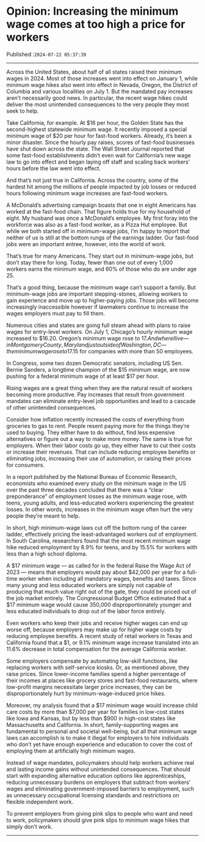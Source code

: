 # Opinion: Increasing the minimum wage comes at too high a price for workers

Published :`2024-07-22 05:37:39`

---

Across the United States, about half of all states raised their minimum wages in 2024. Most of those increases went into effect on January 1, while minimum wage hikes also went into effect in Nevada, Oregon, the District of Columbia and various localities on July 1. But the mandated pay increases aren’t necessarily good news. In particular, the recent wage hikes could deliver the most unintended consequences to the very people they most seek to help.

Take California, for example. At $16 per hour, the Golden State has the second-highest statewide minimum wage. It recently imposed a special minimum wage of $20 per hour for fast-food workers. Already, it’s been a minor disaster. Since the hourly pay raises, scores of fast-food businesses have shut down across the state. The Wall Street Journal reported that some fast-food establishments didn’t even wait for California’s new wage law to go into effect and began laying off staff and scaling back workers’ hours before the law went into effect.

And that’s not just true in California. Across the country, some of the hardest hit among the millions of people impacted by job losses or reduced hours following minimum wage increases are fast-food workers.

A McDonald’s advertising campaign boasts that one in eight Americans has worked at the fast-food chain. That figure holds true for my household of eight. My husband was once a McDonald’s employee. My first foray into the workforce was also as a fast-food worker, as a Pizza Hut employee. But while we both started off in minimum-wage jobs, I’m happy to report that neither of us is still at the bottom rungs of the earnings ladder. Our fast-food jobs were an important entree, however, into the world of work.

That’s true for many Americans. They start out in minimum-wage jobs, but don’t stay there for long. Today, fewer than one out of every 1,000 workers earns the minimum wage, and 60% of those who do are under age 25.

That’s a good thing, because the minimum wage can’t support a family. But minimum-wage jobs are important stepping-stones, allowing workers to gain experience and move up to higher-paying jobs. Those jobs will become increasingly inaccessible however if lawmakers continue to increase the wages employers must pay to fill them.

Numerous cities and states are going full steam ahead with plans to raise wages for entry-level workers. On July 1, Chicago’s hourly minimum wage increased to $16.20. Oregon’s minimum wage rose to $17. And  where I live—in Montgomery County, Maryland just outside of Washington, DC — the minimum wage rose to $17.15 for companies with more than 50 employees.

In Congress, some two dozen Democratic senators, including US Sen. Bernie Sanders, a longtime champion of the $15 minimum wage, are now pushing for a federal minimum wage of at least $17 per hour.

Rising wages are a great thing when they are the natural result of workers becoming more productive. Pay increases that result from government mandates can eliminate entry-level job opportunities and lead to a cascade of other unintended consequences.

Consider how inflation recently increased the costs of everything from groceries to gas to rent. People resent paying more for the things they’re used to buying. They either have to do without, find less expensive alternatives or figure out a way to make more money. The same is true for employers. When their labor costs go up, they either have to cut their costs or increase their revenues. That can include reducing employee benefits or eliminating jobs, increasing their use of automation, or raising their prices for consumers.

In a report published by the National Bureau of Economic Research, economists who examined every study on the minimum wage in the US over the past three decades concluded that there was a “clear preponderance” of employment losses as the minimum wage rose, with teens, young adults, and less-educated workers experiencing the greatest losses. In other words, increases in the minimum wage often hurt the very people they’re meant to help.

In short, high minimum-wage laws cut off the bottom rung of the career ladder, effectively pricing the least-advantaged workers out of employment. In South Carolina, researchers found that the most recent minimum wage hike reduced employment by 8.9% for teens, and by 15.5% for workers with less than a high school diploma.

A $17 minimum wage — as called for in the federal Raise the Wage Act of 2023 — means that employers would pay about $42,000 per year for a full-time worker when including all mandatory wages, benefits and taxes. Since many young and less educated workers are simply not capable of producing that much value right out of the gate, they could be priced out of the job market entirely. The Congressional Budget Office estimated that a $17 minimum wage would cause 350,000 disproportionately younger and less educated individuals to drop out of the labor force entirely.

Even workers who keep their jobs and receive higher wages can end up worse off, because employers may make up for higher wage costs by reducing employee benefits. A recent study of retail workers in Texas and California found that a $1, or 9.1% minimum wage increase translated into an 11.6% decrease in total compensation for the average California worker.

Some employers compensate by automating low-skill functions, like replacing workers with self-service kiosks. Or, as mentioned above, they raise prices. Since lower-income families spend a higher percentage of their incomes at places like grocery stores and fast-food restaurants, where low-profit margins necessitate larger price increases, they can be disproportionately hurt by minimum-wage-induced price hikes.

Moreover, my analysis found that a $17 minimum wage would increase child care costs by more than $7,000 per year for families in low-cost states like Iowa and Kansas, but by less than $900 in high-cost states like Massachusetts and California. In short, family-supporting wages are fundamental to personal and societal well-being, but all that minimum wage laws can accomplish is to make it illegal for employers to hire individuals who don’t yet have enough experience and education to cover the cost of employing them at artificially high minimum wages.

Instead of wage mandates, policymakers should help workers achieve real and lasting income gains without unintended consequences. That should start with expanding alternative education options like apprenticeships, reducing unnecessary burdens on employers that subtract from workers’ wages and eliminating government-imposed barriers to employment, such as unnecessary occupational licensing standards and restrictions on flexible independent work.

To prevent employers from giving pink slips to people who want and need to work, policymakers should give pink slips to minimum wage hikes that simply don’t work.

---

